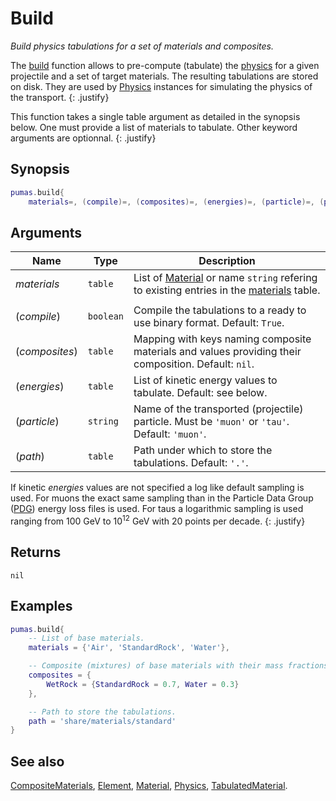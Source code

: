 # Build
_Build physics tabulations for a set of materials and composites._

The [build](build.md) function allows to pre-compute (tabulate) the
[physics](../Physics.md) for a given projectile and a set of target materials.
The resulting tabulations are stored on disk.  They are used by
[Physics](Physics.md) instances for simulating the physics of the transport.
{: .justify}

This function takes a single table argument as detailed in the synopsis below.
One must provide a list of materials to tabulate. Other keyword arguments are
optionnal.
{: .justify}

## Synopsis
``` lua
pumas.build{
    materials=, (compile)=, (composites)=, (energies)=, (particle)=, (path)=}
```

## Arguments

|Name|Type|Description|
|----|----|-----------|
|*materials*   |`table`  | List of [Material](Material.md) or name `string` refering to existing entries in the [materials](../data/materials.md) table.|
||||
|(*compile*)   |`boolean`| Compile the tabulations to a ready to use binary format. Default: `True`.|
|(*composites*)|`table`  | Mapping with keys naming composite materials and values providing their composition. Default: `nil`.|
|(*energies*)  |`table`  | List of kinetic energy values to tabulate. Default: see below.|
|(*particle*)  |`string` | Name of the transported (projectile) particle. Must be `'muon'` or `'tau'`. Default: `'muon'`.|
|(*path*)      |`table`  | Path under which to store the tabulations. Default: `'.'`.|

If kinetic *energies* values are not specified a log like default sampling is
used. For muons the exact same sampling than in the Particle Data Group
([PDG](https://pdg.lbl.gov/2020/AtomicNuclearProperties/index.html)) energy loss
files is used. For taus a logarithmic sampling is used ranging from 100 GeV to
10<sup>12</sup> GeV with 20 points per decade.
{: .justify}

## Returns

`nil`

## Examples

``` lua
pumas.build{
    -- List of base materials.
    materials = {'Air', 'StandardRock', 'Water'},

    -- Composite (mixtures) of base materials with their mass fractions.
    composites = {
        WetRock = {StandardRock = 0.7, Water = 0.3}
    },

    -- Path to store the tabulations.
    path = 'share/materials/standard'
}
```

## See also

[CompositeMaterials](CompositeMaterials.md),
[Element](Element.md),
[Material](Material.md),
[Physics](Physics.md),
[TabulatedMaterial](TabulatedMaterial.md).
